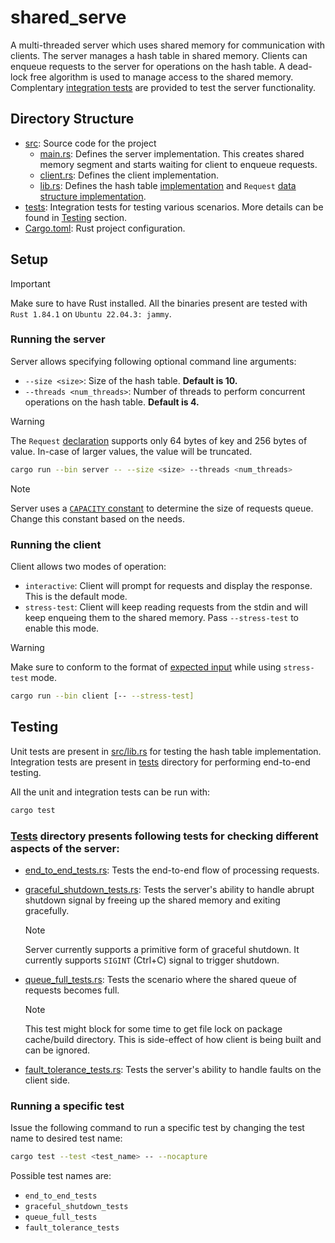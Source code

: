 # shared_serve
A multi-threaded server which uses shared memory for communication with clients. The server manages a hash table in shared memory. Clients can enqueue requests to the server for operations on the hash table. A dead-lock free algorithm is used to manage access to the shared memory. Complentary [integration tests](tests) are provided to test the server functionality.

## Directory Structure
- [src](src): Source code for the project
  - [main.rs](src/main.rs): Defines the server implementation. This creates shared memory segment and starts waiting for client to enqueue requests.
  - [client.rs](src/client.rs): Defines the client implementation.
  - [lib.rs](src/lib.rs): Defines the hash table [implementation](src/lib.rs#L100) and `Request` [data structure implementation](src/lib.rs#L40).
- [tests](tests): Integration tests for testing various scenarios. More details can be found in [Testing](#testing) section.
- [Cargo.toml](Cargo.toml): Rust project configuration.

## Setup
> [!IMPORTANT]
Make sure to have Rust installed. All the binaries present are tested with `Rust 1.84.1` on `Ubuntu 22.04.3: jammy`.


### Running the server
Server allows specifying following optional command line arguments:
- `--size <size>`: Size of the hash table. **Default is 10.**
- `--threads <num_threads>`: Number of threads to perform concurrent operations on the hash table. **Default is 4.**
> [!WARNING]
> The `Request` [declaration](src/lib.rs#34) supports only 64 bytes of key and 256 bytes of value. In-case of larger values, the value will be truncated.

```bash
cargo run --bin server -- --size <size> --threads <num_threads>
```
> [!NOTE]
> Server uses a [`CAPACITY` constant](src/lib.rs#L21) to determine the size of requests queue. Change this constant based on the needs.


### Running the client
Client allows two modes of operation:
- `interactive`: Client will prompt for requests and display the response. This is the default mode.
- `stress-test`: Client will keep reading requests from the stdin and will keep enqueing them to the shared memory. Pass `--stress-test` to enable this mode.

> [!WARNING]
> Make sure to conform to the format of [expected input](src/client.rs#L131) while using `stress-test` mode.

```bash
cargo run --bin client [-- --stress-test]
```

## Testing

Unit tests are present in [src/lib.rs](src/lib.rs#L174) for testing the hash table implementation. Integration tests are present in [tests](tests) directory for performing end-to-end testing. 

All the unit and integration tests can be run with:

```bash
cargo test
```
### [Tests](tests) directory presents following tests for checking different aspects of the server:

- [end_to_end_tests.rs](tests/end_to_end_tests.rs): Tests the end-to-end flow of processing requests.  

- [graceful_shutdown_tests.rs](tests/graceful_shutdown_tests.rs): Tests the server's ability to handle abrupt shutdown signal by freeing up the shared memory and exiting gracefully.
    > [!NOTE]
    > Server currently supports a primitive form of graceful shutdown. It currently supports `SIGINT` (Ctrl+C) signal to trigger shutdown.

- [queue_full_tests.rs](tests/queue_full_tests.rs): Tests the scenario where the shared queue of requests becomes full.
    > [!NOTE]
    > This test might block for some time to get file lock on package cache/build directory. This is side-effect of how client is being built and can be ignored.

- [fault_tolerance_tests.rs](tests/fault_tolerance_tests.rs): Tests the server's ability to handle faults on the client side.

### Running a specific test
Issue the following command to run a specific test by changing the test name to desired test name:

```bash
cargo test --test <test_name> -- --nocapture
```
Possible test names are:
- `end_to_end_tests`
- `graceful_shutdown_tests`
- `queue_full_tests`
- `fault_tolerance_tests`



